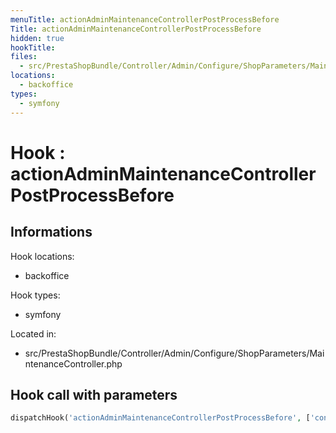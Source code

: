 ```yaml
---
menuTitle: actionAdminMaintenanceControllerPostProcessBefore
Title: actionAdminMaintenanceControllerPostProcessBefore
hidden: true
hookTitle: 
files:
  - src/PrestaShopBundle/Controller/Admin/Configure/ShopParameters/MaintenanceController.php
locations:
  - backoffice
types:
  - symfony
---
```


# Hook : actionAdminMaintenanceControllerPostProcessBefore

## Informations

Hook locations: 
  - backoffice

Hook types: 
  - symfony

Located in: 
  - src/PrestaShopBundle/Controller/Admin/Configure/ShopParameters/MaintenanceController.php

## Hook call with parameters

```php
dispatchHook('actionAdminMaintenanceControllerPostProcessBefore', ['controller' => $this]);
```